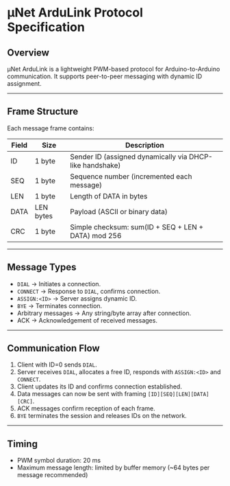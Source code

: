 # µNet ArduLink Protocol Specification

## Overview
µNet ArduLink is a lightweight PWM-based protocol for Arduino-to-Arduino communication. 
It supports peer-to-peer messaging with dynamic ID assignment.

---

## Frame Structure

Each message frame contains:

| Field | Size | Description |
|-------|------|-------------|
| ID    | 1 byte | Sender ID (assigned dynamically via DHCP-like handshake) |
| SEQ   | 1 byte | Sequence number (incremented each message) |
| LEN   | 1 byte | Length of DATA in bytes |
| DATA  | LEN bytes | Payload (ASCII or binary data) |
| CRC   | 1 byte | Simple checksum: sum(ID + SEQ + LEN + DATA) mod 256 |

---

## Message Types

- `DIAL` → Initiates a connection.
- `CONNECT` → Response to `DIAL`, confirms connection.
- `ASSIGN:<ID>` → Server assigns dynamic ID.
- `BYE` → Terminates connection.
- Arbitrary messages → Any string/byte array after connection.
- ACK → Acknowledgement of received messages.

---

## Communication Flow

1. Client with ID=0 sends `DIAL`.
2. Server receives `DIAL`, allocates a free ID, responds with `ASSIGN:<ID>` and `CONNECT`.
3. Client updates its ID and confirms connection established.
4. Data messages can now be sent with framing `[ID][SEQ][LEN][DATA][CRC]`.
5. ACK messages confirm reception of each frame.
6. `BYE` terminates the session and releases IDs on the network.

---

## Timing

- PWM symbol duration: 20 ms
- Maximum message length: limited by buffer memory (~64 bytes per message recommended)
